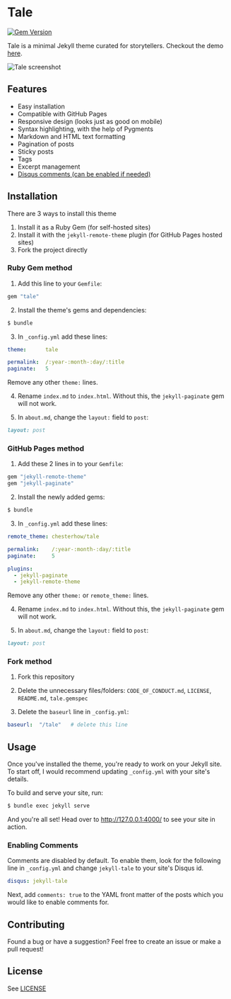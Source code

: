 # Tale

[![Gem Version](https://badge.fury.io/rb/tale.svg)](https://badge.fury.io/rb/tale)

Tale is a minimal Jekyll theme curated for storytellers. Checkout the demo [here](https://chesterhow.github.io/tale/).

![Tale screenshot](http://i.imgur.com/pXZrtmo.png)

## Features
- Easy installation
- Compatible with GitHub Pages
- Responsive design (looks just as good on mobile)
- Syntax highlighting, with the help of Pygments
- Markdown and HTML text formatting
- Pagination of posts
- Sticky posts
- Tags
- Excerpt management
- [Disqus comments (can be enabled if needed)](#enabling-comments)

## Installation
There are 3 ways to install this theme

1. Install it as a Ruby Gem (for self-hosted sites)
2. Install it with the `jekyll-remote-theme` plugin (for GitHub Pages hosted sites)
3. Fork the project directly

### Ruby Gem method
1. Add this line to your `Gemfile`:

```ruby
gem "tale"
```

2. Install the theme's gems and dependencies:

```bash
$ bundle
```

3. In `_config.yml` add these lines:

```yaml
theme:      tale

permalink:  /:year-:month-:day/:title
paginate:   5
```

Remove any other `theme:` lines.

4. Rename `index.md` to `index.html`. Without this, the `jekyll-paginate` gem will not work.

5. In `about.md`, change the `layout:` field to `post`:

```Markdown
layout: post
```

### GitHub Pages method
1. Add these 2 lines in to your `Gemfile`:

```ruby
gem "jekyll-remote-theme"
gem "jekyll-paginate"
```

2. Install the newly added gems:

```bash
$ bundle
```

3. In `_config.yml` add these lines:

```yaml
remote_theme: chesterhow/tale

permalink:    /:year-:month-:day/:title
paginate:     5

plugins:
  - jekyll-paginate
  - jekyll-remote-theme
```

Remove any other `theme:` or `remote_theme:` lines.

4. Rename `index.md` to `index.html`. Without this, the `jekyll-paginate` gem will not work.

5. In `about.md`, change the `layout:` field to `post`:

```Markdown
layout: post
```

### Fork method
1. Fork this repository

2. Delete the unnecessary files/folders: `CODE_OF_CONDUCT.md`, `LICENSE`, `README.md`, `tale.gemspec`

3. Delete the `baseurl` line in `_config.yml`:

```yaml
baseurl:  "/tale"   # delete this line
```

## Usage
Once you've installed the theme, you're ready to work on your Jekyll site. To start off, I would recommend updating `_config.yml` with your site's details.

To build and serve your site, run:

```bash
$ bundle exec jekyll serve
```

And you're all set! Head over to http://127.0.0.1:4000/ to see your site in action.

### Enabling Comments
Comments are disabled by default. To enable them, look for the following line in `_config.yml` and change `jekyll-tale` to your site's Disqus id.

```yml
disqus: jekyll-tale
```

Next, add `comments: true` to the YAML front matter of the posts which you would like to enable comments for.

## Contributing
Found a bug or have a suggestion? Feel free to create an issue or make a pull request!

## License
See [LICENSE](https://github.com/chesterhow/tale/blob/master/LICENSE)
